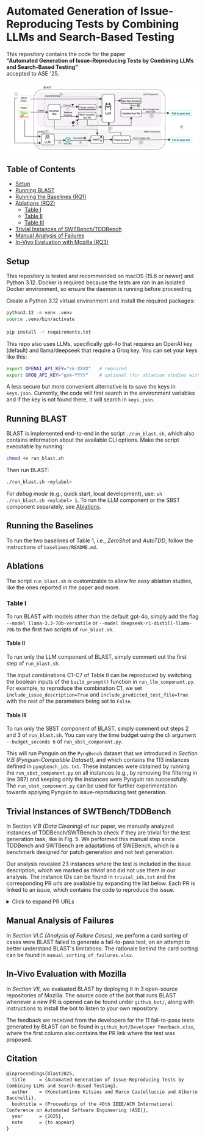 # Automated Generation of Issue-Reproducing Tests by Combining LLMs and Search-Based Testing

This repository contains the code for the paper  
**"Automated Generation of Issue-Reproducing Tests by Combining LLMs and Search-Based Testing"**  
accepted to ASE '25.

<p align="center">
  <img src="assets/blast.png" alt="Overview Figure" width="700"/>
</p>


## Table of Contents
- [Setup](#setup)
- [Running BLAST](#running-blast)
- [Running the Baselines (RQ1)](#running-the-baselines)
- [Ablations (RQ2)](#placeholder-section-2)
  - [Table I](#table-i)
  - [Table II](#table-ii)
  - [Table III](#table-iii)
- [Trivial Instances of SWTBench/TDDBench](#trivial-instances-of-swtbenchtddbench)
- [Manual Analysis of Failures](#manual-analysis-of-failures)
- [In-Vivo Evaluation with Mozilla (RQ3)](#in-vivo-evaluation-with-mozilla)


## Setup
This repository is tested and recommended on macOS (15.6 or newer) and Python 3.12. Docker is required because the tests are ran in an isolated Docker environment, so ensure the daemon is running before proceeding.

Create a Python 3.12 virtual environment and install the required packages:
```sh
python3.12 -m venv .venv
source .venv/bin/activate

pip install -r requirements.txt
```

This repo also uses LLMs, specifically gpt-4o that requires an OpenAI key (default) and llama/deepseek that require a Groq key. You can set your keys like this:
```sh
export OPENAI_API_KEY="sk-XXXX"   # required
export GROQ_API_KEY="gsk-YYYY"    # optional (for ablation studies with LLaMA/DeepSeek)
```

A less secure but more convenient alternative is to save the keys in `keys.json`. Currently, the code will first search in the environment variables and if the key is not found there, it will search in `keys.json`.

## Running BLAST
BLAST is implemented end-to-end in the script `./run_blast.sh`, which also contains information about the available CLI options. Make the script executable by running:

```sh
chmod +x run_blast.sh
```

Then run BLAST:

```sh
./run_blast.sh <mylabel>
```

For *debug mode* (e.g., quick start, local development), use: `sh ./run_blast.sh <mylabel> 1`. To run the LLM component or the SBST component separately, see [Ablations](#ablations).


## Running the Baselines
To run the two baselines of Table 1, i.e., *ZeroShot* and *AutoTDD*, follow the instructions of `baselines/README.md`.



## Ablations

The script `run_blast.sh` is customizable to allow for easy ablation studies, like the ones reported in the paper and more.

### Table I
To run BLAST with models other than the default gpt-4o, simply add the flag `--model llama-3.3-70b-versatile` or `--model deepseek-r1-distill-llama-70b` to the first two scripts of `run_blast.sh`.

#### Table II
To run only the LLM component of BLAST, simply comment out the first step of `run_blast.sh`.

The input combinations C1-C7 of Table II can be reproduced by switching the boolean inputs of the `build_prompt()` function in `run_llm_component.py`. For example, to reproduce the combination C1, we set `include_issue_description=True` and `include_predicted_test_file=True` with the rest of the parameters being set to `False`.

#### Table III
To run only the SBST component of BLAST, simply comment out steps 2 and 3 of `run_blast.sh`. You can vary the time budget using the cli argument `--budget_seconds 6` of `run_sbst_component.py`.

This will run Pynguin on the `PyngBench` dataset that we introduced in *Section V.B (Pynguin-Compatible Dataset)*, and which contains the 113 instances defined in `pyngbench_ids.txt`. These instances were obtained by running the `run_sbst_component.py` on all instances (e.g., by removing the filtering in line 387) and keeping only the instances were Pynguin ran successfully. The `run_sbst_component.py` can be used for further experimentation towards applying Pynguin to issue-reproducing test generation.

## Trivial Instances of SWTBench/TDDBench

In Section *V.B (Data Cleaning)* of our paper, we manually analyzed instances of TDDBench/SWTBench to check if they are trivial for the test generation task, like in Fig. 5. We performed this manual step since TDDBench and SWTBench are adaptations of SWEBench, which is a benchmark designed for patch generation and not test generation.

Our analysis revealed 23 instances where the test is included in the issue description, which we marked as *trivial* and did not use them in our analysis. The instance IDs can be found in `trivial_ids.txt` and the corresponding PR urls are available by expanding the list below. Each PR is linked to an issue, which contains the code to reproduce the issue.

<details>
  <summary>Click to expand PR URLs</summary>

- [django/django#16032](https://github.com/django/django/pull/16032)  
- [django/django#15280](https://github.com/django/django/pull/15280)  
- [django/django#15128](https://github.com/django/django/pull/15128)  
- [django/django#15503](https://github.com/django/django/pull/15503)  
- [django/django#13964](https://github.com/django/django/pull/13964)  
- [django/django#11734](https://github.com/django/django/pull/11734)  
- [django/django#14034](https://github.com/django/django/pull/14034)  
- [django/django#16661](https://github.com/django/django/pull/16661)  
- [django/django#11532](https://github.com/django/django/pull/11532)  
- [django/django#11265](https://github.com/django/django/pull/11265)  
- [django/django#12663](https://github.com/django/django/pull/12663)  
- [django/django#15315](https://github.com/django/django/pull/15315)  
- [django/django#11964](https://github.com/django/django/pull/11964)  
- [django/django#15104](https://github.com/django/django/pull/15104)
- [django/django#12273](https://github.com/django/django/pull/12273)  
- [matplotlib/matplotlib#23299](https://github.com/matplotlib/matplotlib/pull/23299)  
- [pytest-dev/pytest#5262](https://github.com/pytest-dev/pytest/pull/5262)
- [pytest-dev/pytest#7432](https://github.com/pytest-dev/pytest/pull/7432)  
- [pytest-dev/pytest#7205](https://github.com/pytest-dev/pytest/pull/7205)  
- [pytest-dev/pytest#7521](https://github.com/pytest-dev/pytest/pull/7521)  
- [pytest-dev/pytest#10051](https://github.com/pytest-dev/pytest/pull/10051)
- [scikit-learn/scikit-learn#13142](https://github.com/scikit-learn/scikit-learn/pull/13142)  
- [sympy/sympy#23824](https://github.com/sympy/sympy/pull/23824)  


</details>

## Manual Analysis of Failures
In *Section VI.C (Analysis of Failure Cases)*, we perform a card sorting of cases were BLAST failed to generate a fail-to-pass test, on an attempt to better understand BLAST's limitations. The rationale behind the card sorting can be found in `manual_sorting_of_failures.xlsx`.


## In-Vivo Evaluation with Mozilla
In *Section VII*, we evaluated BLAST by deploying it in 3 open-source repositories of Mozilla. The source code of the bot that runs BLAST whenever a new PR is opened can be found under `github_bot/`, along with instructions to install the bot to listen to your own repository.

The feedback we received from the developers for the 11 fail-to-pass tests generated by BLAST can be found in `github_bot/Developer Feedback.xlsx`, where the first column also contains the PR link where the test was proposed.

## Citation

```
@inproceedings{blast2025,
  title     = {Automated Generation of Issue-Reproducing Tests by Combining LLMs and Search-Based Testing},
  author    = {Konstantinos Kitsios and Marco Castelluccio and Alberto Bacchelli},
  booktitle = {Proceedings of the 40th IEEE/ACM International Conference on Automated Software Engineering (ASE)},
  year      = {2025},
  note      = {to appear}
}
```
